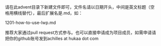 请在此advent目录下新建文件即可，文件名请以日期开头，中间是英文标题（空格用横线替代），最后扩展名是.md，如：

1201-how-to-use-lwp.md

推荐大家通过pull request方式参与。也可以直接申请成为项目成员，如需申请请把你的github账号发到achilles at hukaa dot com
